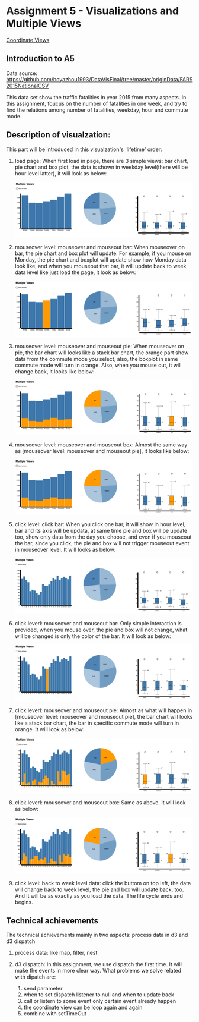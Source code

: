 Assignment 5 - Visualizations and Multiple Views  
===
[Coordinate Views](http://boyazhou1993.github.io/05-MapsAndViews/index.html)

Introduction to A5
---
Data source: https://github.com/boyazhou1993/DataVisFinal/tree/master/originData/FARS2015NationalCSV

This data set show the traffic fatalities in year 2015 from many aspects. In this assignment, foucus on the number of fatalities in one week, and try to find the relations among number of fatalities, weekday, hour and commute mode.

Description of visualzation:
---
This part will be introduced in this visualzation's 'lifetime' order:

1. load page:
   When first load in page, there are 3 simple views: bar chart, pie chart and box plot, the data is shown in weekday level(there will be hour level latter), it will look as below:
   
   ![load](img/load.png)
   
2. mouseover level: mouseover and mouseout bar:
   When mouseover on bar, the pie chart and box plot will update. For example, if you mouse on Monday, the pie chart and boxplot will update show how Monday data look like, and when you mouseout that bar, it will update back to week data level like just load the page, it look as below:
   
   ![mousebar](img/mousebar.png)
   
3. mouseover level: mouseover and mouseout pie:
   When mouseover on pie, the bar chart will looks like a stack bar chart, the orange part show data from the commute mode you select, also, the boxplot in same commute mode will turn in orange. Also, when you mouse out, it will change back, it looks like below:
   
   ![mousepie](img/mousepie.png)

4. mouseover level: mouseover and mouseout box:
   Almost the same way as [mouseover level: mouseover and mouseout pie], it looks like below:
   
   ![mousepie](img/mousepie.png)

5. click level: click bar:
   When you click one bar, it will show in hour level, bar and its axis will be updata, at same time pie and box will be update too, show only data from the day you choose, and even if you mouseout the bar, since you click, the pie and box will not trigger mouseout event in mouseover level. It will looks as below:
   
   ![clickbar](img/clickbar.png)
   
6. click leverl: mouseover and mouseout bar:
   Only simple interaction is provided, when you mouse over, the pie and box will not change, what will be changed is only the color of the bar. It will look as below:
   
   ![clickbarbar](img/clickbarbar.png)
   
7. click leverl: mouseover and mouseout pie:
   Almost as what will happen in [mouseover level: mouseover and mouseout pie], the bar chart will looks like a stack bar chart, the bar in specific commute mode will turn in orange. It will look as below:
   
   ![clickbarpie](img/clickbarpie.png)
   
8. click leverl: mouseover and mouseout box:
   Same as above. It will look as below:
   
   ![clickbarbox](img/clickbarbox.png)
   
9. click level: back to week level data:
   click the buttom on top left, the data will change back to week level, the pie and box will update back, too. And it will be as exactly as you load the data. The life cycle ends and begins.

Technical achievements
---
The technical achievements mainly in two aspects: process data in d3 and d3 dispatch

1. process data:
   like map, filter, nest
   
2. d3 dispatch:
   In this assignment, we use dispatch the first time. It will make the events in more clear way.
   What problems we solve related with dipatch are:
   1. send parameter
   2. when to set dispatch listener to null and when to update back 
   3. call or listern to some event only certain event already happen
   4. the coordinate view can be loop again and again 
   5. combine with setTimeOut 
   


